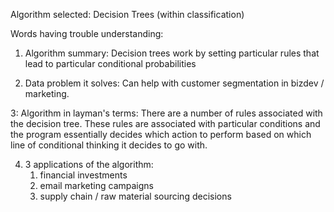 Algorithm selected: Decision Trees (within classification)

Words having trouble understanding:

1. Algorithm summary: Decision trees work by setting particular rules that lead to particular conditional probabilities

2. Data problem it solves: Can help with customer segmentation in bizdev / marketing.

3: Algorithm in layman's terms: There are a number of rules associated with the decision tree. These rules are associated with particular conditions and the program essentially decides which action to perform based on which line of conditional thinking it decides to go with.

4. 3 applications of the algorithm: 
	1) financial investments
	2) email marketing campaigns
	3) supply chain / raw material sourcing decisions